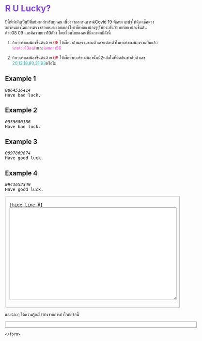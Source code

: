 <div id="current" aria-labelledby="ui-id-17" role="tabpanel" class="ui-tabs-panel ui-corner-bottom ui-widget-content" aria-hidden="false">
    <form method="post" action="/elab/lab/submit/1023/11635/19096/" enctype="multipart/form-data" autocomplete="off">
      <div id="assignment-body">
        <input type="hidden" name="csrfmiddlewaretoken" value="vqj0BPBgo6LOdyuQSDgKBobd9ULhWOgfU2H72MPzEJdDlcfhILBNFK0dbCMnETwP">
        <h1><span style="color:#8447d7;">R U Lucky?</span></h1><p>ปีนี้พี่ว่ามันเป็นปีที่แย่มากสำหรับทุกคน เนื่องจากสถานการณ์Covid 19 พี่เลยแนะนำให้น้องเช็คดวงของตนเองโดยการตรวจสอบหมายเลขเบอร์โทรศัพท์ของน้องๆ(รับประกันว่าเบอร์ของน้องขึ้นต้นด้วย08 09 และมีความยาว10ตัว) โดยเงื่อนไขของคนที่มีดวงตกมีดังนี้</p><ol><li><p>ถ้าเบอร์ของน้องขึ้นต้นด้วย <span style="color:#e30d1e;">08</span> ให้เช็คว่าถ้าผลรวมของตัวเลขแต่ละตัวในเบอร์ของน้องรวมกันแล้ว<span style="color:#FF33CC;">หารด้วย13ลงตัว</span>และ<span style="color:#FF33CC;">น้อยกว่า56</span></p></li><li><p>ถ้าเบอร์ของน้องขึ้นต้นด้วย <span style="color:#e30d1e;">09</span> ให้เช็คว่าเบอร์ของน้องนั้นมี2หลักใดที่ติดกันเท่ากับตัวเลข <span style="color:#20B2AA;">20,13,18,80,31,93</span>หรือไม่</p></li></ol><h2>Example 1</h2><p></p><pre class="output"><em>0864516414</em>
Have bad luck.
</pre><p></p><h2>Example 2</h2><p></p><pre class="output"><em>0935680136</em>
Have bad luck.
</pre><p></p><h2>Example 3</h2><p></p><pre class="output"><em>0897869874</em>
Have good luck.
</pre><p></p><h2>Example 4</h2><p></p><pre class="output"><em>0941652349</em>
Have good luck.
</pre>
<fieldset><pre><div class="code-menu"><a href="#" class="lineno-toggle">[hide line #]</a></div><code class="source"><textarea class="codeblank" cols="66" name="b1" rows="20" wrap="off" autocomplete="off"></textarea></code></pre></fieldset><p></p><p>และน้องๆ ได้ความรู้อะไรบ้างจากการทำโจทย์ข้อนี้</p><p><input class="textblank" name="b2" size="76" type="text" value=""></p> 
      </div>
      
      
    </form>
  </div>